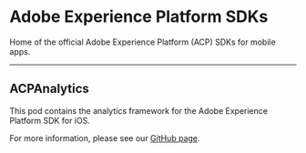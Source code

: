 # Adobe Experience Platform SDKs
Home of the official Adobe Experience Platform (ACP) SDKs for mobile apps.

<hr>

## ACPAnalytics

This pod contains the analytics framework for the Adobe Experience Platform SDK for iOS.

For more information, please see our [GitHub page](https://github.com/Adobe-Marketing-Cloud/acp-sdks).
